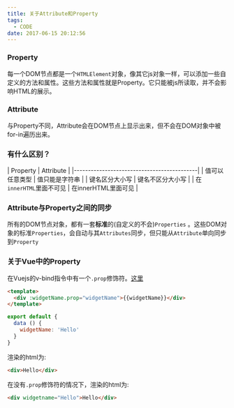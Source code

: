 ```yaml
---
title: 关于Attribute和Property
tags:
  - CODE
date: 2017-06-15 20:12:56
---
```


### Property

每一个DOM节点都是一个`HTMLElement`对象，像其它js对象一样，可以添加一些自定义的方法和属性。这些方法和属性就是Property。它只能被js所读取，并不会影响HTML的展示。

<!-- more -->

### Attribute

与Property不同，Attribute会在DOM节点上显示出来，但不会在DOM对象中被for-in遍历出来。

### 有什么区别？

| Property              | Attribute          |
|--------------------------------------------|
| 值可以任意类型          | 值只能是字符串       |
| 键名区分大小写          | 键名不区分大小写     |
| 在`innerHTML`里面不可见 | 在innerHTML里面可见 |

### Attribute与Property之间的同步

所有的DOM节点对象，都有一套**标准**的(自定义的不会)`Properties` 。这些DOM对象的标准`Properties`，会自动与其`Attributes`同步，但只能从`Attribute`单向同步到`Property`


### 关于Vue中的Property

在Vuejs的v-bind指令中有一个`.prop`修饰符。[这里](https://cn.vuejs.org/v2/api/#v-bind)

```html
<template>
  <div :widgetName.prop="widgetName">{{widgetName}}</div>
</template>
```
```js
export default {
  data () {
    widgetName: 'Hello'
  }
}
```
渲染的html为:

```html
<div>Hello</div>
```

在没有`.prop`修饰符的情况下，渲染的html为:

```html
<div widgetname="Hello">Hello</div>
```
